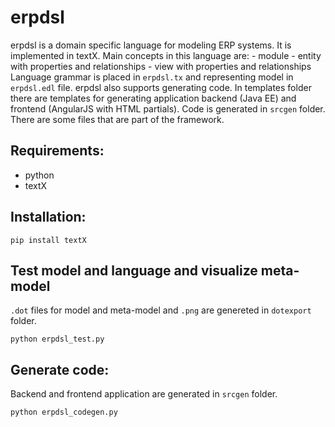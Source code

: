 # erpdsl

erpdsl is a domain specific language for modeling ERP systems. It is implemented in textX.
Main concepts in this language are:
    - module
    - entity with properties and relationships
    - view with properties and relationships
Language grammar is placed in `erpdsl.tx` and representing model in `erpdsl.edl` file.
erpdsl also supports generating code. In templates folder there are templates for generating
application backend (Java EE) and frontend (AngularJS with HTML partials). Code is generated
in `srcgen` folder. There are some files that are part of the framework.

## Requirements:
- python
- textX

## Installation:
```
pip install textX
```

## Test model and language and visualize meta-model
`.dot` files for model and meta-model and `.png` are genereted in `dotexport` folder.
```
python erpdsl_test.py
```

## Generate code:
Backend and frontend application are generated in `srcgen` folder.
```
python erpdsl_codegen.py
```
